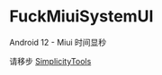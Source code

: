 # FuckMiuiSystemUI
 Android 12 - Miui 时间显秒

请移步 [SimplicityTools](https://github.com/LittleTurtle2333/SimplicityTools)
